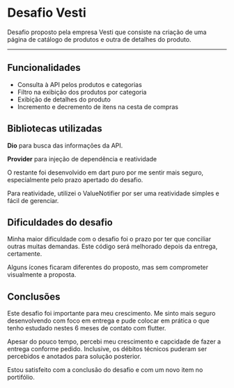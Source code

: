 # Desafio Vesti

Desafio proposto pela empresa Vesti que consiste na criação de uma página de catálogo de produtos e outra de detalhes do produto.

---

## Funcionalidades

- Consulta à API pelos produtos e categorias
- Filtro na exibição dos produtos por categoria
- Exibição de detalhes do produto
- Incremento e decremento de itens na cesta de compras

## Bibliotecas utilizadas

**Dio** para busca das informações da API.

**Provider** para injeção de dependência e reatividade

O restante foi desenvolvido em dart puro por me sentir mais seguro, especialmente pelo prazo apertado do desafio.

Para reatividade, utilizei o ValueNotifier por ser uma reatividade simples e fácil de gerenciar.

## Dificuldades do desafio

Minha maior dificuldade com o desafio foi o prazo por ter que conciliar outras muitas demandas. Este código será melhorado depois da entrega, certamente.

Alguns ícones ficaram diferentes do proposto, mas sem comprometer visualmente a proposta.

## Conclusões

Este desafio foi importante para meu crescimento. Me sinto mais seguro desenvolvendo com foco em entrega e pude colocar em prática o que tenho estudado nestes 6 meses de contato com flutter.

Apesar do pouco tempo, percebi meu crescimento e capcidade de fazer a entrega conforme pedido. Inclusive, os débitos técnicos puderam ser percebidos e anotados para solução posterior.

Estou satisfeito com a conclusão do desafio e com um novo item no portifólio.